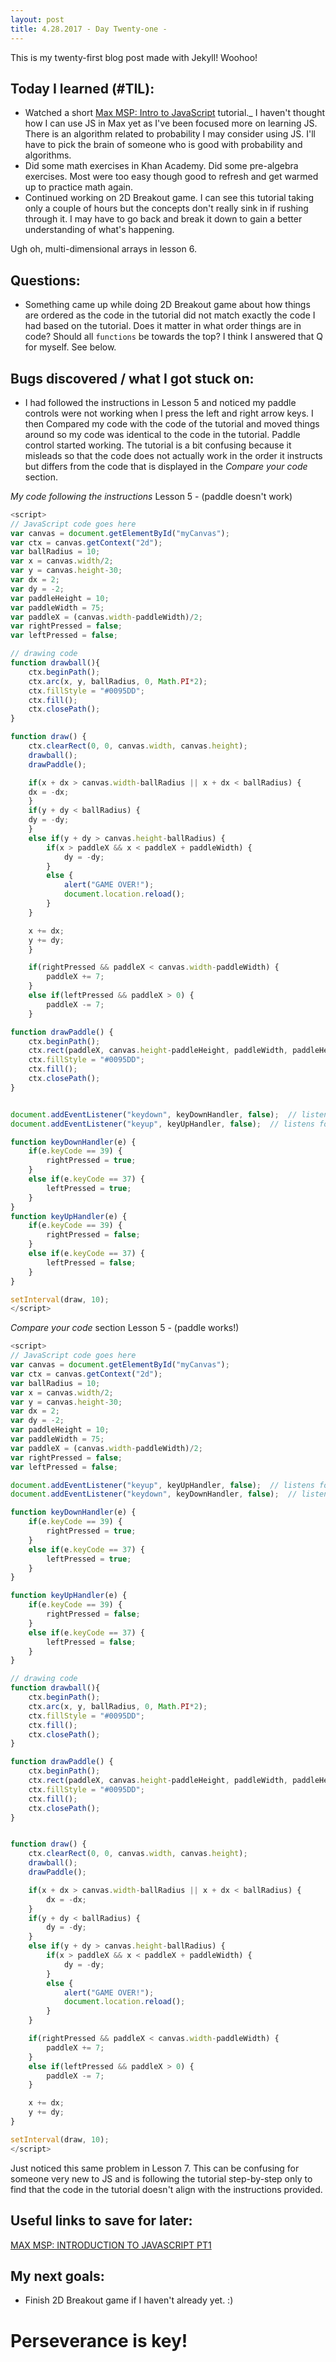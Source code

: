 ```yaml
---
layout: post
title: 4.28.2017 - Day Twenty-one - 
---
```



This is my twenty-first blog post made with Jekyll! Woohoo! 

## Today I learned (#TIL):   

- Watched a short [Max MSP: Intro to JavaScript](https://www.youtube.com/watch?v=0Yfqp2I_Chw) tutorial._  I haven't thought how I can use JS in Max yet as I've been focused more on learning JS.  There is an algorithm related to probability I may consider using JS.  I'll have to pick the brain of someone who is good with probability and algorithms.  
- Did some math exercises in Khan Academy.  Did some pre-algebra exercises.  Most were too easy though good to refresh and get warmed up to practice math again.
- Continued working on 2D Breakout game.  I can see this tutorial taking only a couple of hours but the concepts don't really sink in if rushing through it.  I may have to go back and break it down to gain a better understanding of what's happening.

Ugh oh, multi-dimensional arrays in lesson 6. 


## Questions:

- Something came up while doing 2D Breakout game about how things are ordered as the code in the tutorial did not match exactly the code I had based on the tutorial.  Does it matter in what order things are in code?  Should all `functions` be towards the top?  I think I answered that Q for myself.  See below. 


## Bugs discovered / what I got stuck on:

- I had followed the instructions in Lesson 5 and noticed my paddle controls were not working when I press the left and right arrow keys.  I then Compared my code with the code of the tutorial and moved things around so my code was identical to the code in the tutorial.  Paddle control started working.  The tutorial is a bit confusing because it misleads so that the code does not actually work in the order it instructs but differs from the code that is displayed in the _Compare your code_ section. 

_My code following the instructions_ Lesson 5 - (paddle doesn't work)

```javascript
<script>
// JavaScript code goes here
var canvas = document.getElementById("myCanvas"); 
var ctx = canvas.getContext("2d");  
var ballRadius = 10;
var x = canvas.width/2;
var y = canvas.height-30;
var dx = 2;
var dy = -2;
var paddleHeight = 10;
var paddleWidth = 75;
var paddleX = (canvas.width-paddleWidth)/2;
var rightPressed = false;
var leftPressed = false;

// drawing code
function drawball(){
	ctx.beginPath();
	ctx.arc(x, y, ballRadius, 0, Math.PI*2);
	ctx.fillStyle = "#0095DD";
	ctx.fill();
	ctx.closePath(); 
}

function draw() {  
	ctx.clearRect(0, 0, canvas.width, canvas.height);
	drawball();
    drawPaddle();

    if(x + dx > canvas.width-ballRadius || x + dx < ballRadius) {
    dx = -dx;
    }
    if(y + dy < ballRadius) {
    dy = -dy;
    } 
    else if(y + dy > canvas.height-ballRadius) {
        if(x > paddleX && x < paddleX + paddleWidth) {
            dy = -dy;
        }
        else {
            alert("GAME OVER!");
            document.location.reload();
        }
    }

	x += dx;
    y += dy;
    }

    if(rightPressed && paddleX < canvas.width-paddleWidth) {
        paddleX += 7;
    }
    else if(leftPressed && paddleX > 0) {
        paddleX -= 7;
    }

function drawPaddle() {
    ctx.beginPath();
    ctx.rect(paddleX, canvas.height-paddleHeight, paddleWidth, paddleHeight);
    ctx.fillStyle = "#0095DD";
    ctx.fill();
    ctx.closePath();
}


document.addEventListener("keydown", keyDownHandler, false);  // listens for keydown presses
document.addEventListener("keyup", keyUpHandler, false);  // listens for keyup presses

function keyDownHandler(e) {
    if(e.keyCode == 39) {
        rightPressed = true;
    }
    else if(e.keyCode == 37) {
        leftPressed = true;
    }
}
function keyUpHandler(e) {
    if(e.keyCode == 39) {
        rightPressed = false;
    }
    else if(e.keyCode == 37) {
        leftPressed = false;
    }
}

setInterval(draw, 10);
</script>
``` 

_Compare your code_ section Lesson 5 - (paddle works!)
```javascript
<script>
// JavaScript code goes here
var canvas = document.getElementById("myCanvas"); 
var ctx = canvas.getContext("2d");  
var ballRadius = 10;
var x = canvas.width/2;
var y = canvas.height-30;
var dx = 2;
var dy = -2;
var paddleHeight = 10;
var paddleWidth = 75;
var paddleX = (canvas.width-paddleWidth)/2;
var rightPressed = false;
var leftPressed = false;

document.addEventListener("keyup", keyUpHandler, false);  // listens for keyup presses
document.addEventListener("keydown", keyDownHandler, false);  // listens for keydown presses

function keyDownHandler(e) {
    if(e.keyCode == 39) {
        rightPressed = true;
    }
    else if(e.keyCode == 37) {
        leftPressed = true;
    }
}

function keyUpHandler(e) {
    if(e.keyCode == 39) {
        rightPressed = false;
    }
    else if(e.keyCode == 37) {
        leftPressed = false;
    }
}

// drawing code
function drawball(){
	ctx.beginPath();
	ctx.arc(x, y, ballRadius, 0, Math.PI*2);
	ctx.fillStyle = "#0095DD";
	ctx.fill();
	ctx.closePath(); 
}

function drawPaddle() {
    ctx.beginPath();
    ctx.rect(paddleX, canvas.height-paddleHeight, paddleWidth, paddleHeight);
    ctx.fillStyle = "#0095DD";
    ctx.fill();
    ctx.closePath();
}


function draw() {  
	ctx.clearRect(0, 0, canvas.width, canvas.height);
	drawball();
    drawPaddle();

    if(x + dx > canvas.width-ballRadius || x + dx < ballRadius) {
        dx = -dx;
    }
    if(y + dy < ballRadius) {
        dy = -dy;
    } 
    else if(y + dy > canvas.height-ballRadius) {
        if(x > paddleX && x < paddleX + paddleWidth) {
            dy = -dy;
        }
        else {
            alert("GAME OVER!");
            document.location.reload();
        }
    }

    if(rightPressed && paddleX < canvas.width-paddleWidth) {
        paddleX += 7;
    }
    else if(leftPressed && paddleX > 0) {
        paddleX -= 7;
    }

    x += dx;
    y += dy;
}

setInterval(draw, 10);
</script>
```

Just noticed this same problem in Lesson 7.  This can be confusing for someone very new to JS and is following the tutorial step-by-step only to find that the code in the tutorial doesn't align with the instructions provided.  

## Useful links to save for later:

[MAX MSP: INTRODUCTION TO JAVASCRIPT PT1](https://www.youtube.com/watch?v=0Yfqp2I_Chw)

## My next goals:

- Finish 2D Breakout game if I haven't already yet.  :)


# Perseverance is key!







